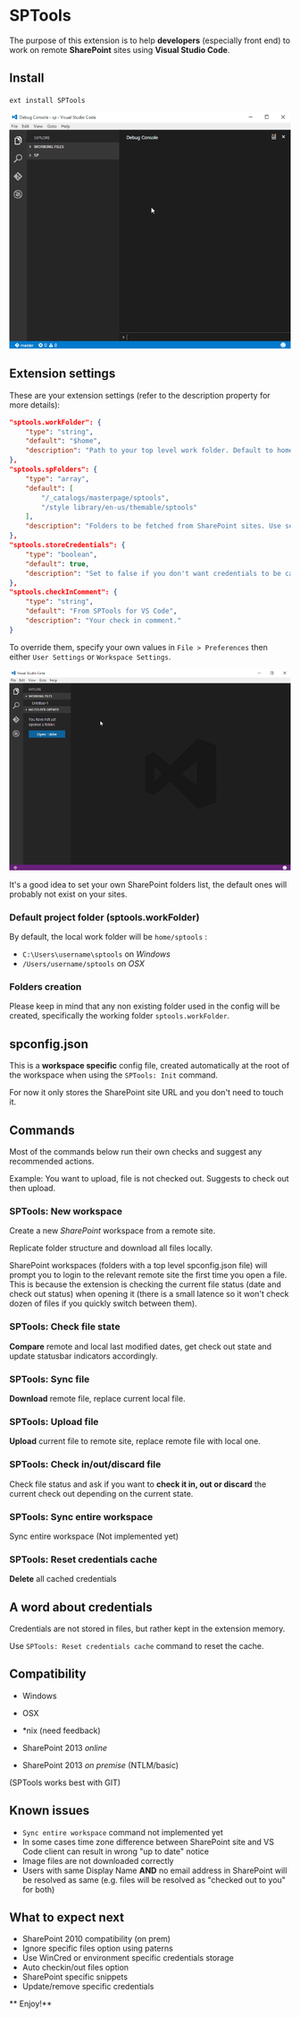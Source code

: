 # SPTools
The purpose of this extension is to help **developers** (especially front end) to work on remote **SharePoint** sites using **Visual Studio Code**.

## Install

`ext install SPTools`

![alt](images/install.gif)

## Extension settings

These are your extension settings (refer to the description property for more details):

```json
"sptools.workFolder": {
	"type": "string",
	"default": "$home",
	"description": "Path to your top level work folder. Default to home/sptools (cross platform)."
},
"sptools.spFolders": {
	"type": "array",
	"default": [
		"/_catalogs/masterpage/sptools",
		"/style library/en-us/themable/sptools"
	],
	"description": "Folders to be fetched from SharePoint sites. Use server relative paths."
},
"sptools.storeCredentials": {
	"type": "boolean",
	"default": true,
	"description": "Set to false if you don't want credentials to be cached."
},
"sptools.checkInComment": {
	"type": "string",
	"default": "From SPTools for VS Code",
	"description": "Your check in comment."
}
```

To override them, specify your own values in `File > Preferences` then either `User Settings` or `Workspace Settings`.

![alt](images/settings.gif)

It's a good idea to set your own SharePoint folders list, the default ones will probably not exist on your sites.

### Default project folder (sptools.workFolder)

By default, the local work folder will be `home/sptools`
:
- `C:\Users\username\sptools` on *Windows*
- `/Users/username/sptools` on *OSX*

### Folders creation

Please keep in mind that any non existing folder used in the config will be created, specifically the working folder `sptools.workFolder`.

## spconfig.json

This is a **workspace specific** config file, created automatically at the root of the workspace when using the `SPTools: Init` command.

For now it only stores the SharePoint site URL and you don't need to touch it.

## Commands

Most of the commands below run their own checks and suggest any recommended actions.

Example: You want to upload, file is not checked out. Suggests to check out then upload.

### SPTools: New workspace

Create a new *SharePoint* workspace from a remote site.

Replicate folder structure and download all files locally.

SharePoint workspaces (folders with a top level spconfig.json file) will prompt you to login to the relevant remote site the first time you open a file. This is because the extension is checking the current file status (date and check out status) when opening it (there is a small latence so it won't check dozen of files if you quickly switch between them).

### SPTools: Check file state

**Compare** remote and local last modified dates, get check out state and update statusbar indicators accordingly.

### SPTools: Sync file

**Download** remote file, replace current local file.

### SPTools: Upload file

**Upload** current file to remote site, replace remote file with local one.

### SPTools: Check in/out/discard file

Check file status and ask if you want to **check it in, out or discard** the current check out depending on the current state.

### SPTools: Sync entire workspace

Sync entire workspace (Not implemented yet)

### SPTools: Reset credentials cache

**Delete** all cached credentials

## A word about credentials

Credentials are not stored in files, but rather kept in the extension memory.

Use `SPTools: Reset credentials cache` command to reset the cache.

## Compatibility

- Windows
- OSX
- *nix (need feedback)

- SharePoint 2013 *online*
- SharePoint 2013 *on premise* (NTLM/basic)

(SPTools works best with GIT)

## Known issues

- `Sync entire workspace` command not implemented yet
- In some cases time zone difference between SharePoint site and VS Code client can result in wrong "up to date" notice
- Image files are not downloaded correctly
- Users with same Display Name **AND** no email address in SharePoint will be resolved as same (e.g. files will be resolved as "checked out to you" for both)

## What to expect next

- SharePoint 2010 compatibility (on prem)
- Ignore specific files option using paterns
- Use WinCred or environment specific credentials storage
- Auto checkin/out files option
- SharePoint specific snippets
- Update/remove specific credentials

** Enjoy!**